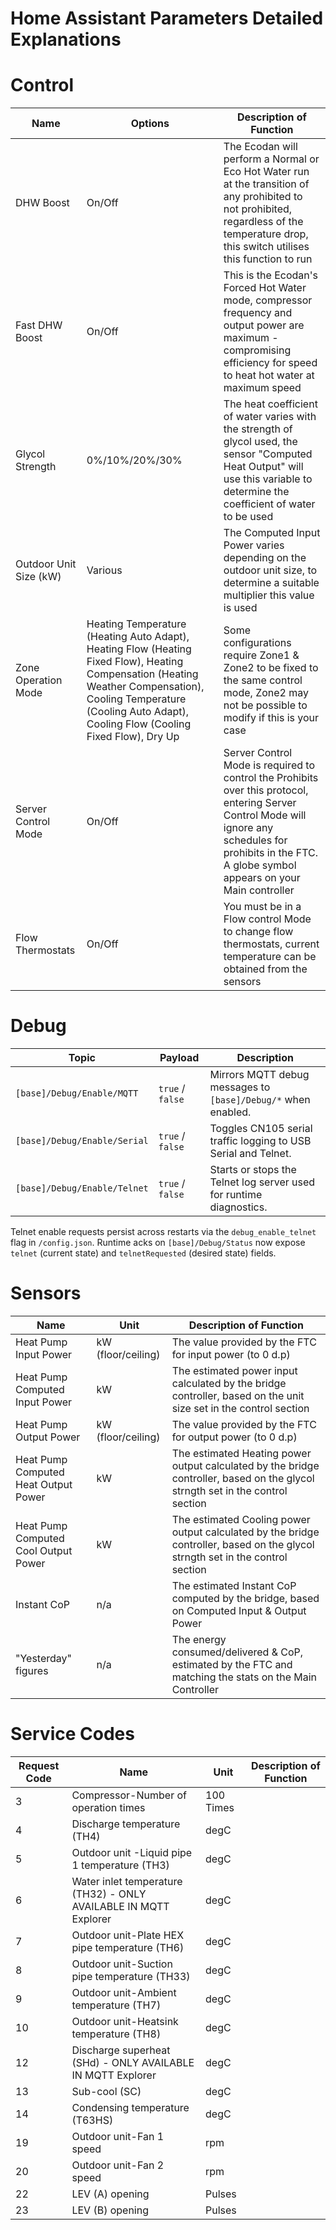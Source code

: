 # Home Assistant Parameters Detailed Explanations

# Control
| Name | Options      | Description of Function      |
|-------|------------------|----------------|
|  DHW Boost | On/Off      |  The Ecodan will perform a Normal or Eco Hot Water run at the transition of any prohibited to not prohibited, regardless of the temperature drop, this switch utilises this function to run |
|  Fast DHW Boost | On/Off      | This is the Ecodan's Forced Hot Water mode, compressor frequency and output power are maximum - compromising efficiency for speed to heat hot water at maximum speed |
|  Glycol Strength | 0%/10%/20%/30%  | The heat coefficient of water varies with the strength of glycol used, the sensor "Computed Heat Output" will use this variable to determine the coefficient of water to be used  |
|  Outdoor Unit Size (kW) | Various  | The Computed Input Power varies depending on the outdoor unit size, to determine a suitable multiplier this value is used  |
|  Zone Operation Mode | Heating Temperature (Heating Auto Adapt), Heating Flow (Heating Fixed Flow), Heating Compensation (Heating Weather Compensation), Cooling Temperature (Cooling Auto Adapt), Cooling Flow (Cooling Fixed Flow), Dry Up  | Some configurations require Zone1 & Zone2 to be fixed to the same control mode, Zone2 may not be possible to modify if this is your case |
|  Server Control Mode | On/Off  | Server Control Mode is required to control the Prohibits over this protocol, entering Server Control Mode will ignore any schedules for prohibits in the FTC. A globe symbol appears on your Main controller |
|  Flow Thermostats | On/Off  | You must be in a Flow control Mode to change flow thermostats, current temperature can be obtained from the sensors |

# Debug
| Topic | Payload | Description |
|-------|---------|-------------|
| `[base]/Debug/Enable/MQTT` | `true` / `false` | Mirrors MQTT debug messages to `[base]/Debug/*` when enabled. |
| `[base]/Debug/Enable/Serial` | `true` / `false` | Toggles CN105 serial traffic logging to USB Serial and Telnet. |
| `[base]/Debug/Enable/Telnet` | `true` / `false` | Starts or stops the Telnet log server used for runtime diagnostics. |

Telnet enable requests persist across restarts via the `debug_enable_telnet` flag in `/config.json`. Runtime acks on `[base]/Debug/Status` now expose `telnet` (current state) and `telnetRequested` (desired state) fields.

# Sensors
| Name | Unit      | Description of Function      |
|-------|------------------|----------------|
|   Heat Pump Input Power | kW (floor/ceiling)      | The value provided by the FTC for input power (to 0 d.p)    |
|   Heat Pump Computed Input Power | kW      | The estimated power input calculated by the bridge controller, based on the unit size set in the control section    |
|   Heat Pump Output Power | kW (floor/ceiling)      | The value provided by the FTC for output power (to 0 d.p)    |
|   Heat Pump Computed Heat Output Power | kW       | The estimated Heating power output calculated by the bridge controller, based on the glycol strngth set in the control section   |
|   Heat Pump Computed Cool Output Power | kW       | The estimated Cooling power output calculated by the bridge controller, based on the glycol strngth set in the control section  |
|   Instant CoP | n/a       | The estimated Instant CoP computed by the bridge, based on Computed Input & Output Power  |
|   "Yesterday" figures | n/a       | The energy consumed/delivered & CoP, estimated by the FTC and matching the stats on the Main Controller |

# Service Codes
| Request Code | Name | Unit      | Description of Function      |
|-------|------------------|----------------|----|
| 3 |   Compressor-Number of operation times      | 100 Times  |  |
| 4 | Discharge temperature (TH4) | degC      |     |
| 5 | Outdoor unit -Liquid pipe 1 temperature (TH3) | degC      |     |
| 6 | Water inlet temperature (TH32) - ONLY AVAILABLE IN MQTT Explorer | degC      |     |
| 7 | Outdoor unit-Plate HEX pipe temperature (TH6)  | degC      |     |
| 8 | Outdoor unit-Suction pipe temperature (TH33) | degC      |     |
| 9 | Outdoor unit-Ambient temperature (TH7) | degC      |     |
| 10 | Outdoor unit-Heatsink temperature (TH8) | degC      |     |
| 12 | Discharge superheat (SHd) - ONLY AVAILABLE IN MQTT Explorer | degC      |     |
| 13 | Sub-cool (SC) | degC      |     |
| 14 | Condensing temperature (T63HS) | degC      |     |
| 19 | Outdoor unit-Fan 1 speed | rpm      |     |
| 20 | Outdoor unit-Fan 2 speed | rpm      |     |
| 22 | LEV (A) opening | Pulses  |     |
| 23 | LEV (B) opening | Pulses      |     |
